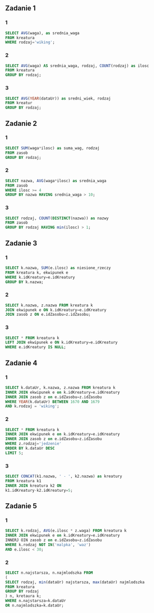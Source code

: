 ## Zadanie 1

### 1
```sql
SELECT AVG(waga), as srednia_waga
FROM kreatura
WHERE rodzaj='wiking';
```

### 2
```sql
SELECT AVG(waga) AS srednia_waga, rodzaj, COUNT(rodzaj) as ilosc
FROM kreatura
GROUP BY rodzaj;
```

### 3
```sql
SELECT AVG(YEAR(dataUr)) as sredni_wiek, rodzaj
FROM kreatur
GROUP BY rodzaj;
```

## Zadanie 2

### 1
```sql
SELECT SUM(waga*ilosc) as suma_wag, rodzaj
FROM zasob
GROUP BY rodzaj;
```

### 2
```sql
SELECT nazwa, AVG(waga*ilosc) as srednia_waga
FROM zasob
WHERE ilosc >= 4
GROUP BY nazwa HAVING srednia_waga > 10;
```

### 3
```sql
SELECT rodzaj, COUNT(DISTINCT(nazwa)) as nazwy
FROM zasob
GROUP BY rodzaj HAVING min(ilosc) > 1;
```

## Zadanie 3

### 1

```sql
SELECT k.nazwa, SUM(e.ilosc) as niesione_rzeczy
FROM kreatura k, ekwipunek e
WHERE k.idKreatury=e.idKreatury
GROUP BY k.nazwa;
```

### 2
```sql
SELECT k.nazwa, z.nazwa FROM kreatura k
JOIN ekwipunek e ON k.idKreatury=e.idKreatury
JOIN zasob z ON e.idZasobu=z.idZasobu;
```

### 3
```sql
SELECT * FROM kreatura k
LEFT JOIN ekwipunek e ON k.idKreatury=e.idKreatury
WHERE e.idKreatury IS NULL;

```

## Zadanie 4

### 1
```sql
SELECT k.dataUr, k.nazwa, z.nazwa FROM kreatura k
INNER JOIN ekwipunek e on k.idKreatury=e.idKreatury
INNER JOIN zasob z on e.idZasobu=z.idZasobu
WHERE YEAR(k.dataUr) BETWEEN 1670 AND 1679
AND k.rodzaj = 'wiking';
```

### 2
```sql
SELECT * FROM kreatura k
INNER JOIN ekwipunek e on k.idKreatury=e.idKreatury
INNER JOIN zasob z on e.idZasobu=z.idZasobu
WHERE z.rodzaj='jedzenie'
ORDER BY k.dataUr DESC
LIMIT 5;
```

### 3
```sql
SELECT CONCAT(k1.nazwa, ' - ', k2.nazwa) as kreatury
FROM kreatura k1
INNER JOIN kreatura k2 ON
k1.idKreatury-k2.idKreatury=5;
```

## Zadanie 5

### 1

```sql
SELECT k.rodzaj, AVG(e.ilosc * z.waga) FROM kreatura k
INNER JOIN ekwipunek e on k.idKreatury=e.idKreatury
INNERJ OIN zasob z on e.idZasobu=z.idZasobu
WHERE k.rodzaj NOT IN('malpka', 'waz') 
AND e.ilosc < 30;
```

### 2

```sql
SELECT n.najstarsza, n.najmlodszka FROM
(
SELECT rodzaj, min(dataUr) najstarsza, max(dataUr) najmlodszka
FROM kreatura
GROUP BY rodzaj
) n, kretaura k;
WHERE n.najstarsza=k.dataUr
OR n.najmlodszka=k.dataUr;
```
